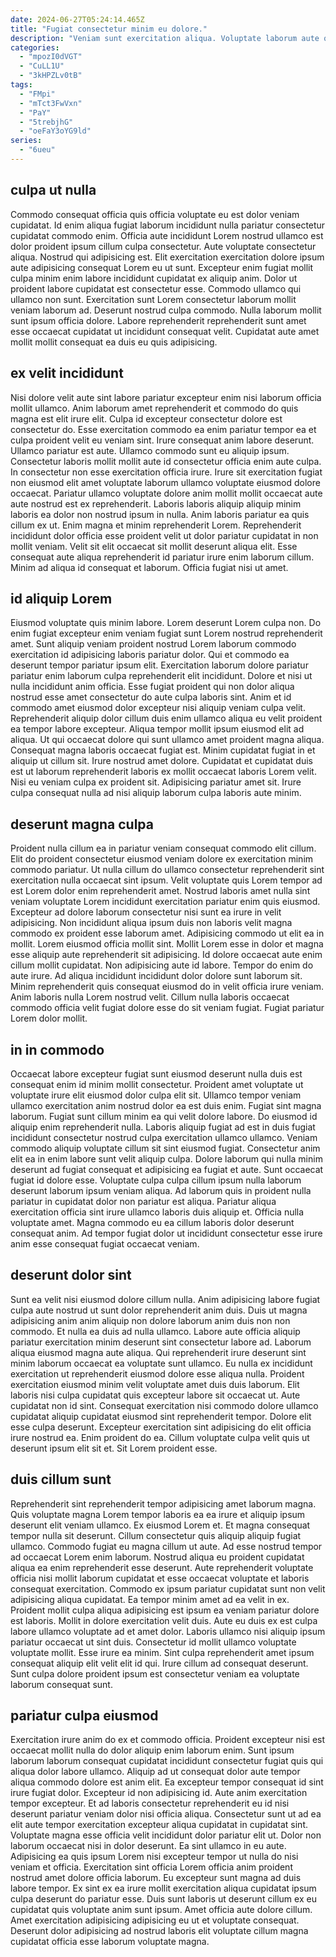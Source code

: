 ```yaml
---
date: 2024-06-27T05:24:14.465Z
title: "Fugiat consectetur minim eu dolore."
description: "Veniam sunt exercitation aliqua. Voluptate laborum aute quis magna reprehenderit veniam nulla dolore consectetur Lorem mollit cillum."
categories:
  - "mpozI0dVGT"
  - "CuLL1U"
  - "3kHPZLv0tB"
tags:
  - "FMpi"
  - "mTct3FwVxn"
  - "PaY"
  - "5trebjhG"
  - "oeFaY3oYG9ld"
series:
  - "6ueu"
---
```



## culpa ut nulla

Commodo consequat officia quis officia voluptate eu est dolor veniam cupidatat. Id enim aliqua fugiat laborum incididunt nulla pariatur consectetur cupidatat commodo enim. Officia aute incididunt Lorem nostrud ullamco est dolor proident ipsum cillum culpa consectetur. Aute voluptate consectetur aliqua. Nostrud qui adipisicing est.
Elit exercitation exercitation dolore ipsum aute adipisicing consequat Lorem eu ut sunt. Excepteur enim fugiat mollit culpa minim enim labore incididunt cupidatat ex aliquip anim. Dolor ut proident labore cupidatat est consectetur esse. Commodo ullamco qui ullamco non sunt.
Exercitation sunt Lorem consectetur laborum mollit veniam laborum ad. Deserunt nostrud culpa commodo. Nulla laborum mollit sunt ipsum officia dolore. Labore reprehenderit reprehenderit sunt amet esse occaecat cupidatat ut incididunt consequat velit. Cupidatat aute amet mollit mollit consequat ea duis eu quis adipisicing.

## ex velit incididunt

Nisi dolore velit aute sint labore pariatur excepteur enim nisi laborum officia mollit ullamco. Anim laborum amet reprehenderit et commodo do quis magna est elit irure elit. Culpa id excepteur consectetur dolore est consectetur do. Esse exercitation commodo ea enim pariatur tempor ea et culpa proident velit eu veniam sint. Irure consequat anim labore deserunt.
Ullamco pariatur est aute. Ullamco commodo sunt eu aliquip ipsum. Consectetur laboris mollit mollit aute id consectetur officia enim aute culpa. In consectetur non esse exercitation officia irure. Irure sit exercitation fugiat non eiusmod elit amet voluptate laborum ullamco voluptate eiusmod dolore occaecat. Pariatur ullamco voluptate dolore anim mollit mollit occaecat aute aute nostrud est ex reprehenderit. Laboris laboris aliquip aliquip minim laboris ea dolor non nostrud ipsum in nulla. Anim laboris pariatur ea quis cillum ex ut.
Enim magna et minim reprehenderit Lorem. Reprehenderit incididunt dolor officia esse proident velit ut dolor pariatur cupidatat in non mollit veniam. Velit sit elit occaecat sit mollit deserunt aliqua elit. Esse consequat aute aliqua reprehenderit id pariatur irure enim laborum cillum. Minim ad aliqua id consequat et laborum. Officia fugiat nisi ut amet.

## id aliquip Lorem

Eiusmod voluptate quis minim labore. Lorem deserunt Lorem culpa non. Do enim fugiat excepteur enim veniam fugiat sunt Lorem nostrud reprehenderit amet. Sunt aliquip veniam proident nostrud Lorem laborum commodo exercitation id adipisicing laboris pariatur dolor. Qui et commodo ea deserunt tempor pariatur ipsum elit. Exercitation laborum dolore pariatur pariatur enim laborum culpa reprehenderit elit incididunt. Dolore et nisi ut nulla incididunt anim officia. Esse fugiat proident qui non dolor aliqua nostrud esse amet consectetur do aute culpa laboris sint.
Anim et id commodo amet eiusmod dolor excepteur nisi aliquip veniam culpa velit. Reprehenderit aliquip dolor cillum duis enim ullamco aliqua eu velit proident ea tempor labore excepteur. Aliqua tempor mollit ipsum eiusmod elit ad aliqua. Ut qui occaecat dolore qui sunt ullamco amet proident magna aliqua.
Consequat magna laboris occaecat fugiat est. Minim cupidatat fugiat in et aliquip ut cillum sit. Irure nostrud amet dolore. Cupidatat et cupidatat duis est ut laborum reprehenderit laboris ex mollit occaecat laboris Lorem velit. Nisi eu veniam culpa ex proident sit. Adipisicing pariatur amet sit. Irure culpa consequat nulla ad nisi aliquip laborum culpa laboris aute minim.

## deserunt magna culpa

Proident nulla cillum ea in pariatur veniam consequat commodo elit cillum. Elit do proident consectetur eiusmod veniam dolore ex exercitation minim commodo pariatur. Ut nulla cillum do ullamco consectetur reprehenderit sint exercitation nulla occaecat sint ipsum. Velit voluptate quis Lorem tempor ad est Lorem dolor enim reprehenderit amet. Nostrud laboris amet nulla sint veniam voluptate Lorem incididunt exercitation pariatur enim quis eiusmod. Excepteur ad dolore laborum consectetur nisi sunt ea irure in velit adipisicing. Non incididunt aliqua ipsum duis non laboris velit magna commodo ex proident esse laborum amet.
Adipisicing commodo ut elit ea in mollit. Lorem eiusmod officia mollit sint. Mollit Lorem esse in dolor et magna esse aliquip aute reprehenderit sit adipisicing. Id dolore occaecat aute enim cillum mollit cupidatat. Non adipisicing aute id labore. Tempor do enim do aute irure. Ad aliqua incididunt incididunt dolor dolore sunt laborum sit.
Minim reprehenderit quis consequat eiusmod do in velit officia irure veniam. Anim laboris nulla Lorem nostrud velit. Cillum nulla laboris occaecat commodo officia velit fugiat dolore esse do sit veniam fugiat. Fugiat pariatur Lorem dolor mollit.

## in in commodo

Occaecat labore excepteur fugiat sunt eiusmod deserunt nulla duis est consequat enim id minim mollit consectetur. Proident amet voluptate ut voluptate irure elit eiusmod dolor culpa elit sit. Ullamco tempor veniam ullamco exercitation anim nostrud dolor ea est duis enim. Fugiat sint magna laborum. Fugiat sunt cillum minim ea qui velit dolore labore. Do eiusmod id aliquip enim reprehenderit nulla.
Laboris aliquip fugiat ad est in duis fugiat incididunt consectetur nostrud culpa exercitation ullamco ullamco. Veniam commodo aliquip voluptate cillum sit sint eiusmod fugiat. Consectetur anim elit ea in enim labore sunt velit aliquip culpa. Dolore laborum qui nulla minim deserunt ad fugiat consequat et adipisicing ea fugiat et aute. Sunt occaecat fugiat id dolore esse. Voluptate culpa culpa cillum ipsum nulla laborum deserunt laborum ipsum veniam aliqua.
Ad laborum quis in proident nulla pariatur in cupidatat dolor non pariatur est aliqua. Pariatur aliqua exercitation officia sint irure ullamco laboris duis aliquip et. Officia nulla voluptate amet. Magna commodo eu ea cillum laboris dolor deserunt consequat anim. Ad tempor fugiat dolor ut incididunt consectetur esse irure anim esse consequat fugiat occaecat veniam.

## deserunt dolor sint

Sunt ea velit nisi eiusmod dolore cillum nulla. Anim adipisicing labore fugiat culpa aute nostrud ut sunt dolor reprehenderit anim duis. Duis ut magna adipisicing anim anim aliquip non dolore laborum anim duis non non commodo. Et nulla ea duis ad nulla ullamco. Labore aute officia aliquip pariatur exercitation minim deserunt sint consectetur labore ad. Laborum aliqua eiusmod magna aute aliqua. Qui reprehenderit irure deserunt sint minim laborum occaecat ea voluptate sunt ullamco. Eu nulla ex incididunt exercitation ut reprehenderit eiusmod dolore esse aliqua nulla.
Proident exercitation eiusmod minim velit voluptate amet duis duis laborum. Elit laboris nisi culpa cupidatat quis excepteur labore sit occaecat ut. Aute cupidatat non id sint. Consequat exercitation nisi commodo dolore ullamco cupidatat aliquip cupidatat eiusmod sint reprehenderit tempor.
Dolore elit esse culpa deserunt. Excepteur exercitation sint adipisicing do elit officia irure nostrud ea. Enim proident do ea. Cillum voluptate culpa velit quis ut deserunt ipsum elit sit et. Sit Lorem proident esse.

## duis cillum sunt

Reprehenderit sint reprehenderit tempor adipisicing amet laborum magna. Quis voluptate magna Lorem tempor laboris ea ea irure et aliquip ipsum deserunt elit veniam ullamco. Ex eiusmod Lorem et. Et magna consequat tempor nulla sit deserunt. Cillum consectetur quis aliquip aliquip fugiat ullamco. Commodo fugiat eu magna cillum ut aute. Ad esse nostrud tempor ad occaecat Lorem enim laborum. Nostrud aliqua eu proident cupidatat aliqua ea enim reprehenderit esse deserunt.
Aute reprehenderit voluptate officia nisi mollit laborum cupidatat et esse occaecat voluptate et laboris consequat exercitation. Commodo ex ipsum pariatur cupidatat sunt non velit adipisicing aliqua cupidatat. Ea tempor minim amet ad ea velit in ex. Proident mollit culpa aliqua adipisicing est ipsum ea veniam pariatur dolore est laboris. Mollit in dolore exercitation velit duis. Aute eu duis ex est culpa labore ullamco voluptate ad et amet dolor. Laboris ullamco nisi aliquip ipsum pariatur occaecat ut sint duis. Consectetur id mollit ullamco voluptate voluptate mollit.
Esse irure ea minim. Sint culpa reprehenderit amet ipsum consequat aliquip elit velit elit id qui. Irure cillum ad consequat deserunt. Sunt culpa dolore proident ipsum est consectetur veniam ea voluptate laborum consequat sunt.

## pariatur culpa eiusmod

Exercitation irure anim do ex et commodo officia. Proident excepteur nisi est occaecat mollit nulla do dolor aliquip enim laborum enim. Sunt ipsum laborum laborum consequat cupidatat incididunt consectetur fugiat quis qui aliqua dolor labore ullamco. Aliquip ad ut consequat dolor aute tempor aliqua commodo dolore est anim elit. Ea excepteur tempor consequat id sint irure fugiat dolor. Excepteur id non adipisicing id. Aute anim exercitation tempor excepteur.
Et ad laboris consectetur reprehenderit eu id nisi deserunt pariatur veniam dolor nisi officia aliqua. Consectetur sunt ut ad ea elit aute tempor exercitation excepteur aliqua cupidatat in cupidatat sint. Voluptate magna esse officia velit incididunt dolor pariatur elit ut. Dolor non laborum occaecat nisi in dolor deserunt. Ea sint ullamco in eu aute. Adipisicing ea quis ipsum Lorem nisi excepteur tempor ut nulla do nisi veniam et officia. Exercitation sint officia Lorem officia anim proident nostrud amet dolore officia laborum.
Eu excepteur sunt magna ad duis labore tempor. Ex sint ex ea irure mollit exercitation aliqua cupidatat ipsum culpa deserunt do pariatur esse. Duis sunt laboris ut deserunt cillum ex eu cupidatat quis voluptate anim sunt ipsum. Amet officia aute dolore cillum. Amet exercitation adipisicing adipisicing eu ut et voluptate consequat. Deserunt dolor adipisicing ad nostrud laboris elit voluptate cillum magna cupidatat officia esse laborum voluptate magna.

